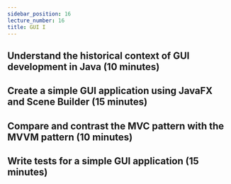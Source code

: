 ```yaml
---
sidebar_position: 16
lecture_number: 16
title: GUI I
---
```


## Understand the historical context of GUI development in Java (10 minutes)

## Create a simple GUI application using JavaFX and Scene Builder (15 minutes)

## Compare and contrast the MVC pattern with the MVVM pattern (10 minutes)

## Write tests for a simple GUI application (15 minutes)